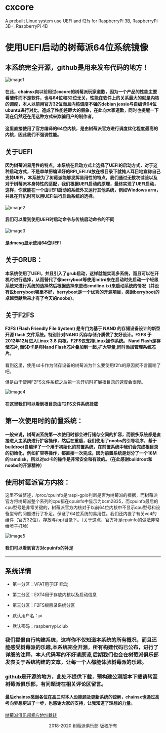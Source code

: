# cxcore
A prebuilt Linux system use UEFI and f2fs for RaspberryPi 3B, RaspberryPi 3B+, RaspberryPi 4B

# 使用UEFI启动的树莓派64位系统镜像
## 本系统完全开源，github是用来发布代码的地方！

![image1](https://res.raspberrypi.club/wp-content/uploads/2020/01/%E6%89%B9%E6%B3%A8-2020-01-29-172141.png)

#### 在此，chainsx向以前用过cxcore的树莓派玩家道歉，因为一个产品的性能主要看硬件而不是软件，也与64位和32位无关，性能在软件上的关系最大的就是内核的调度，本人以前用官方32位而且内核调度不强的debian jessie与自编译64位ubuntu进行对比，造成了性能差距大的假象，在此向大家道歉，同时也提醒一下现在仍然还在用这种方式来欺骗用户的制作者。

#### 这里直接使用了官方编译的64位内核，是由树莓派官方进行调度优化程度最高的内核，因此我们不强调性能。

## 关于UEFI
#### 因为树莓派易用性的特点，本系统在启动方式上选择了UEFI的启动方式，对于这种启动方式，不是单单把编译好的RPI_EFI.fd放在根目录下就掩人耳目地宣称自己支持UEFI，本系统为了树莓派能够发挥易用性的特点，我们通过无数次试验以及对于树莓派本身特性的适配，我们根据UEFI启动的原理，最终实现了UEFI启动，这样，你就能在一个由UEFI启动的系统外又运行其他系统，例如Windows arm，并且在开机时可以用UEFI进行启动系统的选择。

![image2](https://res.raspberrypi.club/wp-content/uploads/2020/01/%E6%89%B9%E6%B3%A8-2020-01-29-164357.png)

#### 我们可以看到使用UEFI时启动命令与传统启动命令的不同

![image3](https://res.raspberrypi.club/wp-content/uploads/2020/02/IMG_20200203_210922.jpg)

#### 是dmesg显示使用64位UEFI

## 关于GRUB：

#### 本系统使用了UEFI，并且引入了grub启动，这样就能实现多系统，而且可以在开机时进行选择，从而替代了像berryboot等使用initrd来在启动时先启动一个轻级系统来进行系统的选择然后根据选择来更改cmdline.txt来启动系统的情况（并没有说berryboot哪里不好，berryboot是一个优秀的开源项目，感谢berryboot的卓越贡献后来才有了今天的noobs）。

## 关于F2FS

#### F2FS (Flash Friendly File System) 是专门为基于 NAND 的存储设备设计的新型开源 flash 文件系统。特别针对NAND 闪存存储介质做了友好设计。F2FS 于2012年12月进入Linux 3.8 内核。F2FS仅支持Linux操作系统。 Nand Flash是存储芯片,而SD卡是将Nand Flash芯片叠加到一起,扩大容量,同时添加管理系统芯片。

看到这里，使用sd卡作为储存设备的树莓派为什么要使用f2fs的原因就不言而喻了吧。

但是由于使用F2FS文件系统之后第一次开机时扩展根目录的速度会很慢。

![image4](https://res.raspberrypi.club/wp-content/uploads/2020/01/%E6%89%B9%E6%B3%A8-2020-01-29-165449.png)

#### 在这里我们可以看到根目录由F2FS文件系统挂载

## 第一次使用时的前置系统：

#### 一般来说，树莓派系统第一次使用时都会进行储存空间的扩容，而很多系统都是直接进入主系统进行扩容操作，然后在重启，我们使用了noobs的引导程序，基于buildroot自编译了一个用于初始化的前置系统，在前置系统中我们会完成根目录的初始化，例如扩容等操作，都直接一次完成，因为前置系统是划分了一个16M的ramdisk，所以对sd卡的操作是非常安全和有效的。（在此感谢buildroot和noobs的开源精神）

## 使用树莓派官方内核：

这里不做赘述，/proc/cpuinfo是raspi-gpio判断是否为树莓派的根据，而树莓派官方将树莓派整个系列的cpu都在cpuinfo中显示为bcm2835，而cpuinfo最后的cpu型号是非常关键的，树莓派官方内核对于以前64位内核中不显示cpu型号和设备型号的问题进行了补足，保证了64位系统的易用性。我们还内置了有关vc4的组件（官方32位），存放与/opt目录下。（关于这点，官方补足cpuinfo的做法非常给喷子打脸）

![image5](https://res.raspberrypi.club/wp-content/uploads/2020/01/%E6%89%B9%E6%B3%A8-2020-01-29-170517.png)

#### 我们可以看到官方对cpuinfo的补足

*******

## 系统详情

* 第一分区：VFAT用于EFI启动
* 第二分区：EXT4用于存放内核以及启动信息
* 第三分区：F2FS根目录系统分区

* 默认用户名：pi
* 默认密码：raspberrypi.club

### 我们提倡自行构建系统，这样你不仅知道本系统的所有概况，而且还能感受树莓派的乐趣,本系统完全开源，所有构建代码已公布，进行了详细的注释，本人代码写的不好请原谅,后期我们也会在树莓派俱乐部发表关于系统构建的文章，让每一个人都能体验树莓派的乐趣。

### github是开源的地方，此处不提供下载，预构建公测版本下载请转至树莓派俱乐部，有问题请在相关评论区留言。

#### 最后chainsx感谢各位在高三时本人没能顾及更新系统的谅解，chainsx也通过高考向梦想更进了一步，也感谢大家的支持，让我知道了理想的力量。

[树莓派俱乐部相应地址跳转](https://raspberrypi.club/341.html)

<p align="center">2018-2020 树莓派俱乐部 版权所有</p>



